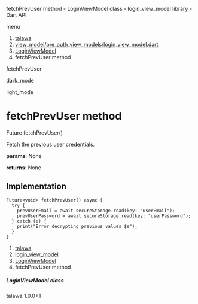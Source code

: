 




fetchPrevUser method - LoginViewModel class - login\_view\_model library - Dart API







menu

1. [talawa](../../index.html)
2. [view\_model/pre\_auth\_view\_models/login\_view\_model.dart](../../view_model_pre_auth_view_models_login_view_model/view_model_pre_auth_view_models_login_view_model-library.html)
3. [LoginViewModel](../../view_model_pre_auth_view_models_login_view_model/LoginViewModel-class.html)
4. fetchPrevUser method

fetchPrevUser


dark\_mode

light\_mode




# fetchPrevUser method


Future<void>
fetchPrevUser()

Fetch the previous user credentials.

**params**:
None

**returns**:
None


## Implementation

```
Future<void> fetchPrevUser() async {
  try {
    prevUserEmail = await secureStorage.read(key: "userEmail");
    prevUserPassword = await secureStorage.read(key: "userPassword");
  } catch (e) {
    print("Error decrypting previous values $e");
  }
}
```

 


1. [talawa](../../index.html)
2. [login\_view\_model](../../view_model_pre_auth_view_models_login_view_model/view_model_pre_auth_view_models_login_view_model-library.html)
3. [LoginViewModel](../../view_model_pre_auth_view_models_login_view_model/LoginViewModel-class.html)
4. fetchPrevUser method

##### LoginViewModel class





talawa
1.0.0+1






